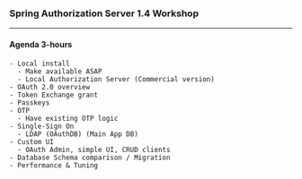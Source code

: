 ### Spring Authorization Server 1.4 Workshop

---

#### Agenda 3-hours

```text
- Local install
  - Make available ASAP
  - Local Authorization Server (Commercial version)
- OAuth 2.0 overview
- Token Exchange grant
- Passkeys
- OTP
  - Have existing OTP logic
- Single-Sign On
  - LDAP (OAuthDB) (Main App DB)
- Custom UI
  - OAuth Admin, simple UI, CRUD clients
- Database Schema comparison / Migration
- Performance & Tuning
```